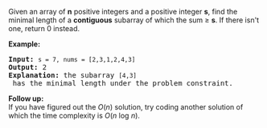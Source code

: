 <p>Given an array of <strong>n</strong> positive integers and a positive integer <strong>s</strong>, find the minimal length of a <b>contiguous</b> subarray of which the sum &ge; <strong>s</strong>. If there isn&#39;t one, return 0 instead.</p>

<p><strong>Example:&nbsp;</strong></p>

<pre>
<strong>Input:</strong> <code>s = 7, nums = [2,3,1,2,4,3]</code>
<strong>Output:</strong> 2
<strong>Explanation: </strong>the subarray <code>[4,3]</code> has the minimal length under the problem constraint.</pre>

<div class="spoilers"><b>Follow up:</b></div>

<div class="spoilers">If you have figured out the <i>O</i>(<i>n</i>) solution, try coding another solution of which the time complexity is <i>O</i>(<i>n</i> log <i>n</i>).&nbsp;</div>
